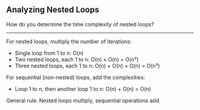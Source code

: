 ## Analyzing Nested Loops

How do you determine the time complexity of nested loops?

---

For nested loops, multiply the number of iterations:
- Single loop from 1 to n: O(n)
- Two nested loops, each 1 to n: O(n) × O(n) = O(n²)
- Three nested loops, each 1 to n: O(n) × O(n) × O(n) = O(n³)

For sequential (non-nested) loops, add the complexities:
- Loop 1 to n, then another loop 1 to n: O(n) + O(n) = O(n)

General rule: Nested loops multiply, sequential operations add.

